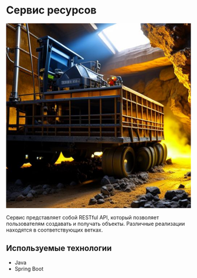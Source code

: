 # Сервис ресурсов

<div style="text-align: center;">
  <img src="docs/logo.jpg" alt="Логотип проекта">
</div>

Сервис представляет собой RESTful API, который позволяет пользователям создавать и получать объекты.
Различные реализации находятся в соответствующих ветках.

## Используемые технологии

- Java
- Spring Boot

